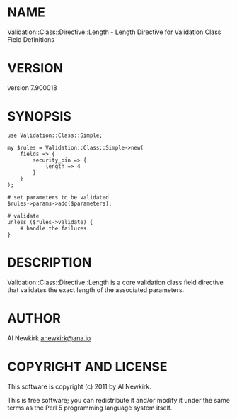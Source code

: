 # NAME

Validation::Class::Directive::Length - Length Directive for Validation Class Field Definitions

# VERSION

version 7.900018

# SYNOPSIS

    use Validation::Class::Simple;

    my $rules = Validation::Class::Simple->new(
        fields => {
            security_pin => {
                length => 4
            }
        }
    );

    # set parameters to be validated
    $rules->params->add($parameters);

    # validate
    unless ($rules->validate) {
        # handle the failures
    }

# DESCRIPTION

Validation::Class::Directive::Length is a core validation class field directive
that validates the exact length of the associated parameters.

# AUTHOR

Al Newkirk <anewkirk@ana.io>

# COPYRIGHT AND LICENSE

This software is copyright (c) 2011 by Al Newkirk.

This is free software; you can redistribute it and/or modify it under
the same terms as the Perl 5 programming language system itself.
